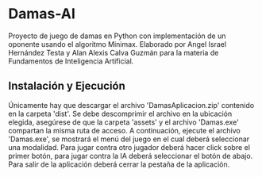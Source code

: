 # Damas-AI
Proyecto de juego de damas en Python con implementación de un oponente usando el algoritmo Minimax. Elaborado por Angel Israel Hernández Testa y Alan Alexis Calva Guzmán para la materia de Fundamentos de Inteligencia Artificial.
## Instalación y Ejecución
Únicamente hay que descargar el archivo 'DamasAplicacion.zip' contenido en la carpeta 'dist'. Se debe descomprimir el archivo en la ubicación elegida, asegúrese de que la carpeta 'assets' y  el archivo 'Damas.exe' compartan la misma ruta de acceso. A continuación, ejecute el archivo 'Damas.exe', se mostrará el menú del juego en el cual deberá seleccionar una modalidad. Para jugar contra otro jugador deberá hacer click sobre el primer botón, para jugar contra la IA deberá seleccionar el botón de abajo. Para salir de la aplicación deberá cerrar la pestaña de la aplicación.
